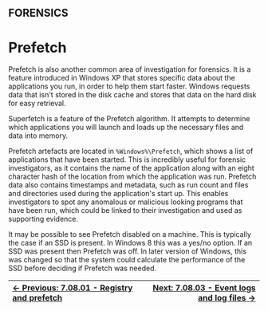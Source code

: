 ## FORENSICS

# Prefetch

Prefetch is
also another common area of investigation for forensics. It is a feature
 introduced in Windows XP that stores specific data about the
applications you run, in order to help them start faster. Windows
requests data that isn't stored in the disk cache and stores that data
on the hard disk for easy retrieval.

Superfetch is a feature of the Prefetch algorithm. It attempts to
determine which applications you will launch and loads up the necessary
files and data into memory.

Prefetch artefacts are located in `%Windows%\Prefetch`,
which shows a list of applications that have been started. This is
incredibly useful for forensic investigators, as it contains the name of
 the application along with an eight character hash of the location from
 which the application was run. Prefetch data also contains timestamps
and metadata, such as run count and files and directories used during
the application's start up. This enables investigators to spot any
anomalous or malicious looking programs that have been run, which could
be linked to their investigation and used as supporting evidence.

It may be possible to see Prefetch disabled on a machine. This is
typically the case if an SSD is present. In Windows 8 this was a yes/no
option. If an SSD was present then Prefetch was off. In later version of
 Windows, this was changed so that the system could calculate the
performance of the SSD before deciding if Prefetch was needed.

<div align="center">

[← Previous: 7.08.01 - Registry and prefetch](RegistryAndPrefetch7.8.1.md) | [Next: 7.08.03 - Event logs and log files →](EventLogsAndLogFiles7.8.3.md)
:-|-:
